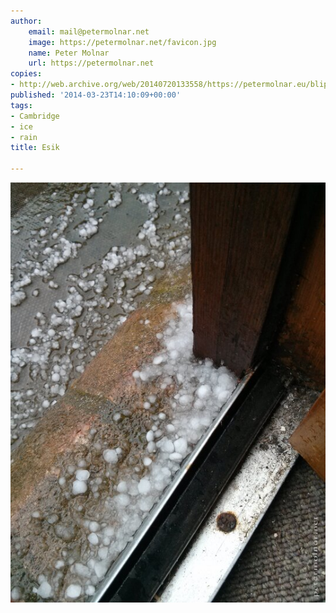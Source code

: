 ```yaml
---
author:
    email: mail@petermolnar.net
    image: https://petermolnar.net/favicon.jpg
    name: Peter Molnar
    url: https://petermolnar.net
copies:
- http://web.archive.org/web/20140720133558/https://petermolnar.eu/blips/raining/
published: '2014-03-23T14:10:09+00:00'
tags:
- Cambridge
- ice
- rain
title: Esik

---
```


![cambridge-ice](cambridge-ice.jpg)